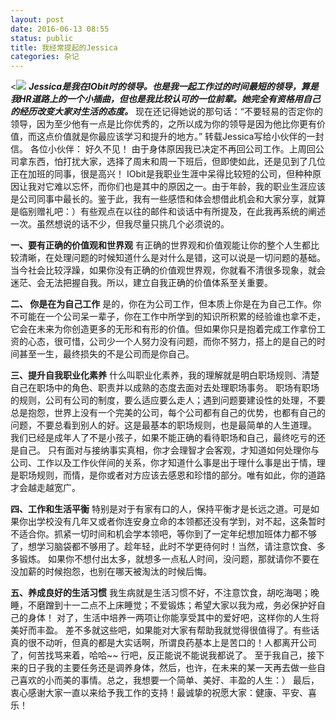 ```yaml
---
layout: post
date: 2016-06-13 08:55
status: public
title: 我经常提起的Jessica
categories: 杂记
---
```


<![](http://785hu3.com1.z0.glb.clouddn.com/11-29-22.jpg)
***Jessica是我在IObit时的领导。也是我一起工作过的时间最短的领导，算是我HR道路上的一个小插曲，但也是我比较认可的一位前辈。她完全有资格用自己的经历改变大家对生活的态度。***
现在还记得她说的那句话：“不要轻易的否定你的领导，因为至少他有一点是比你优秀的，之所以成为你的领导是因为他比你更有价值，而这点价值就是你最应该学习和提升的地方。”
转载Jessica写给小伙伴的一封信。
各位小伙伴：
           好久不见！
           由于身体原因我已决定不再回公司工作。上周回公司拿东西，怕打扰大家，选择了周末和周一下班后，但即使如此，还是见到了几位正在加班的同事，很是高兴！
           IObit是我职业生涯中呆得比较短的公司，但种种原因让我对它难以忘怀，而你们也是其中的原因之一。由于年龄，我的职业生涯应该是公司同事中最长的。鉴于此，我有一些感悟和体会想借此机会和大家分享，就算是临别赠礼吧：）有些观点在以往的邮件和谈话中有所提及，在此我再系统的阐述一次。虽然想说的话不少，但我尽量只挑几个必须说的。

**一、要有正确的价值观和世界观**
有正确的世界观和价值观能让你的整个人生都比较清晰，在处理问题的时候知道什么是对什么是错，这可以说是一切问题的基础。
当今社会比较浮躁，如果你没有正确的价值观世界观，你就看不清很多现象，就会迷茫、会无法把握自我。所以，建立自我正确的价值体系至关重要。

**二、 你是在为自己工作**
是的，你在为公司工作，但本质上你是在为自己工作。你不可能在一个公司呆一辈子，你在工作中所学到的知识所积累的经验谁也拿不走，它会在未来为你创造更多的无形和有形的价值。但如果你只是抱着完成工作拿份工资的心态，很可惜，公司少一个人努力没有问题，而你不努力，搭上的是自己的时间甚至一生，最终损失的不是公司而是你自己。

**三、提升自我职业化素养**
什么叫职业化素养，我的理解就是明白职场规则、清楚自己在职场中的角色、职责并以成熟的态度去面对去处理职场事务。
职场有职场的规则，公司有公司的制度，要么适应要么走人；遇到问题要建设性的处理，不要总是抱怨，世界上没有一个完美的公司，每个公司都有自己的优势，也都有自己的问题，不要总看到别人的好。这是最基本的职场规则，也是最简单的人生道理。
我们已经是成年人了不是小孩子，如果不能正确的看待职场和自己，最终吃亏的还是自己。
只有面对与接纳事实真相，你才会理智才会客观，才知道如何处理你与公司、工作以及工作伙伴间的关系，你才知道什么事是出于理什么事是出于情，理是职场规则，而情，是你或者对方应该去感恩和珍惜的部分。唯有如此，你的道路才会越走越宽广。

**四、工作和生活平衡**
特别是对于有家有口的人，保持平衡才是长远之道。可是如果你出学校没有几年又或者你连安身立命的本领都还没有学到，对不起，这条暂时不适合你。抓紧一切时间和机会学本领吧，等你到了一定年纪想加班体力都不够了，想学习脑袋都不够用了。趁年轻，此时不学更待何时！当然，请注意饮食、多多锻炼。
如果你不想付出太多，就想多一点私人时间，没问题，那就请你不要在没加薪的时候抱怨，也别在哪天被淘汰的时候后悔。

**五、养成良好的生活习惯**
我生病就是生活习惯不好，不注意饮食，胡吃海喝；晚睡，不磨蹭到十一二点不上床睡觉；不爱锻炼；希望大家以我为戒，务必保护好自己的身体！
对了，生活中培养一两项让你能享受其中的爱好吧，这样你的人生将美好而丰盈。
差不多就这些吧，如果能对大家有帮助我就觉得很值得了。有些话真的很不动听，但真的都是大实话啊，所谓良药基本上是苦口的！人都离开公司了，何苦找骂来着，哈哈~~ 行吧，反正能说不能说我都说了。
至于我自己，接下来的日子我的主要任务还是调养身体，然后，也许，在未来的某一天再去做一些自己喜欢的小而美的事情。总之，我想要一个简单、美好、丰盈的人生：）
最后，衷心感谢大家一直以来给予我工作的支持！最诚挚的祝愿大家：健康、平安、喜乐！
